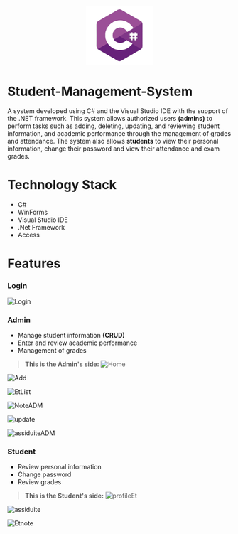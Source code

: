 <p align="center">
  <img
    src="https://github.com/majda-dev/Student-Management-System/blob/main/c%23.png?raw=true"
    alt="C#'s custom image"
   width='150';"
  />
</p>

# Student-Management-System
A system developed using C# and the Visual Studio IDE with the support of the .NET framework. This system allows authorized users **(admins)** to perform tasks such as adding, deleting, updating, and reviewing student information, and academic performance through the management of grades and attendance. 
The system also allows **students** to view their personal information, change their password and view their attendance and exam grades.

# Technology Stack
- C#
- WinForms
- Visual Studio IDE
- .Net Framework
- Access

# Features
### Login
![Login](https://github.com/majda-dev/Student-Management-System/assets/112486265/4a8936cf-401b-4d9e-842f-944635cb76d1)
### Admin
- Manage student information **(CRUD)**
- Enter and review academic performance
- Management of grades
> **This is the Admin's side:**
![Home](https://github.com/majda-dev/Student-Management-System/assets/112486265/60514823-371c-4b4b-bcac-52ce777ab0c4)

![Add](https://github.com/majda-dev/Student-Management-System/assets/112486265/a71551c9-d2e7-40f2-b783-2d51f9bc6ef8)

![EtList](https://github.com/majda-dev/Student-Management-System/assets/112486265/99a055da-6eb9-40f8-969f-1c7761223173)

![NoteADM](https://github.com/majda-dev/Student-Management-System/assets/112486265/948f7419-c7c3-43a7-8f85-e7ddcbb43b18)

![update](https://github.com/majda-dev/Student-Management-System/assets/112486265/202ee5ed-0c52-4b2c-a2e7-25ecc4fcb392)

![assiduiteADM](https://github.com/majda-dev/Student-Management-System/assets/112486265/e4bdb64a-6506-42d1-909b-1917a5ef4394)

### Student
- Review personal information
- Change password
- Review grades
> **This is the Student's side:**
![profileEt](https://github.com/majda-dev/Student-Management-System/assets/112486265/b26a1122-6acd-4fc6-b911-e6f936ac8f41)
> 
![assiduite](https://github.com/majda-dev/Student-Management-System/assets/112486265/ca90ab7e-6152-4b5a-88d1-f9f9a542b81b)

![Etnote](https://github.com/majda-dev/Student-Management-System/assets/112486265/0789c285-245a-4dcd-93df-d522206e8ec1)


